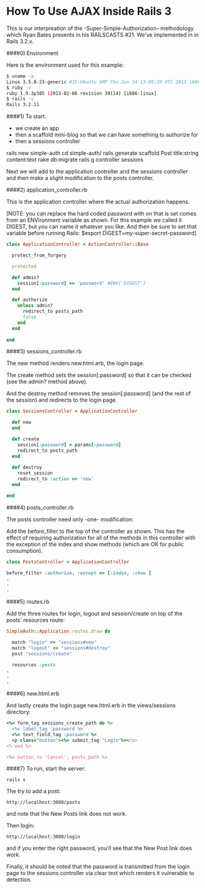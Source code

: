 How To Use AJAX Inside Rails 3
==============

This is our interpreation of the -Super-Simple-Authorization- methodology which
Ryan Bates presents in his RAILSCASTS #21.  We've implemented in in Rails 3.2.x.

####0) Environment

Here is the environment used for this example:

```bash
$ uname -a
Linux 3.5.0-23-generic #35-Ubuntu SMP Thu Jan 24 13:05:29 UTC 2013 i686 i686 i686 GNU/Linux
$ ruby -v
ruby 1.9.3p385 (2013-02-06 revision 39114) [i686-linux]
$ rails -v
Rails 3.2.11
```

####1) To start:
 - we create an app
 - then a scaffold mini-blog so that we can have something to authorize for
 - then a sessions controller

rails new simple-auth
cd simple-auth/
rails generate scaffold Post title:string content:text
rake db:migrate
rails g controller sessions

Next we will add to the application controller and the sessions controller and then
make a slight modification to the posts controller.

####2) application_controller.rb

This is the application controller where the actual authorization happens.

[NOTE: you can replace the hard coded password with on that is set comes from an ENVironment variable as shown. For 
this example we called it DIGEST, but you can name it whatever you like.  And then be sure to set that variable before
running Rails: $export DIGEST=my-super-secret-password]

```ruby
class ApplicationController < ActionController::Base

  protect_from_forgery

  protected

  def admin?
    session[:password] == 'password' #ENV['DIGEST']
  end  

  def authorize
    unless admin?
      redirect_to posts_path
      false
    end
  end
  
end 
```

####3) sessions_controller.rb

The new method renders new.html.erb, the login page.

The create method sets the session[:password] so that it can be checked (see the admin? method above).

And the destroy method removes the session[:password] (and the rest of the session) and redirects to the login page.

```ruby
class SessionsController < ApplicationController

  def new
  end

  def create
    session[:password] = params[:password]
    redirect_to posts_path
  end
  
  def destroy
    reset_session
    redirect_to :action => 'new'
  end

end
```

####4) posts_controller.rb

The posts controller need only -one- modification:

Add the before_filter to the top of the controller as shown.  This has the effect of requiring authorization for all of the methods in this controller with the exception of the index and show methods (which are OK for public consumption).

```ruby
class PostsController < ApplicationController

before_filter :authorize, :except => [:index, :show ]
.
.
.
```

####5) routes.rb

Add the three routes for login, logout and session/create on top of the posts' resources route:

```ruby
SimpleAuth::Application.routes.draw do

  match "login" => "sessions#new"
  match "logout" => "sessions#destroy"
  post "sessions/create"

  resources :posts
.
.
.
```

####6) new.html.erb

And lastly create the login page new.html.erb in the views/sessions directory:

```ruby
<%= form_tag sessions_create_path do %>
  <%= label_tag :password %>
  <%= text_field_tag :password %>
  <p class="button"><%= submit_tag "Login"%></p>
<% end %>

<%= button_to 'Cancel', posts_path %>
```

####7) To run, start the server:

    rails s

The try to add a post:

    http://localhost:3000/posts

and note that the New Posts link does not work.

Then login:

    http://localhost:3000/login

and if you enter the right password, you'll see that the New Post link does work.

Finally, it should be noted that the password is transmitted from the login page to the sessions controller via clear text which renders it vulnerable to detection.